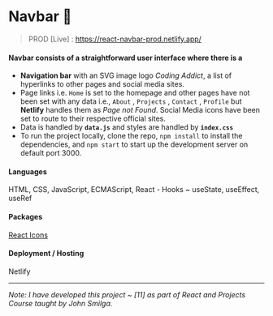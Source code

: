 # Navbar 🧭

> PROD [Live] : https://react-navbar-prod.netlify.app/

#### Navbar consists of a straightforward user interface where there is a

- **Navigation bar** with an SVG image logo *Coding Addict*, a list of hyperlinks to other pages and social media sites.
- Page links i.e. `Home` is set to the homepage and other pages have not been set with any data i.e., `About` , `Projects` , `Contact` , `Profile` but **Netlify** handles them as *Page not Found*. Social Media icons have been set to route to their respective official sites.
- Data is handled by **`data.js`** and styles are handled by **`index.css`**
- To run the project locally, clone the repo, `npm install` to install the dependencies, and `npm start` to start up the development server on default port 3000.

#### Languages
HTML, CSS, JavaScript, ECMAScript, React - Hooks ~ useState, useEffect, useRef

#### Packages
[React Icons](https://www.npmjs.com/package/react-icons)

#### Deployment / Hosting
Netlify

---

*Note: I have developed this project ~ [11] as part of React and Projects Course taught by John Smilga.*
